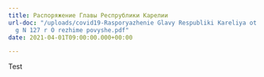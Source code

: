 ```yaml
---
title: Распоряжение Главы Респрублики Карелии
url-doc: "/uploads/covid19-Rasporyazhenie Glavy Respubliki Kareliya ot 12 marta 2020
  g N 127 r O rezhime povyshe.pdf"
date: 2021-04-01T09:00:00.000+00:00

---
```

Test